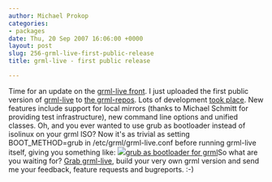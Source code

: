 ```yaml
---
author: Michael Prokop
categories:
- packages
date: Thu, 20 Sep 2007 16:06:00 +0000
layout: post
slug: 256-grml-live-first-public-release
title: grml-live - first public release

---
```

Time for an update on the [grml\-live front](http://blog.grml.org/archives/263-grml-live-create-your-own-grml-ISO.html). I just uploaded the first public version of [grml\-live](http://grml.org/grml-live/) to [the grml\-repos](http://deb.grml.org/pool/main/g/grml-live/).
Lots of development [took place](http://hg.grml.org/grml-live/). New features include support for local mirrors (thanks to Michael Schmitt for providing test infrastructure), new command line options and unified classes. Oh, and you ever wanted to use grub as bootloader instead of isolinux on your grml ISO? Now it's as trivial as setting BOOT\_METHOD\=grub in /etc/grml/grml\-live.conf before running grml\-live itself, giving you something like:
[![](/images/gkrellShoot_07-09-20_151049.serendipityThumb.png)grub as bootloader for grml](/images/gkrellShoot_07-09-20_151049.png)So what are you waiting for? [Grab grml\-live](http://deb.grml.org/pool/main/g/grml-live/), build your very own grml version and send me your feedback, feature requests and bugreports. :\-)
